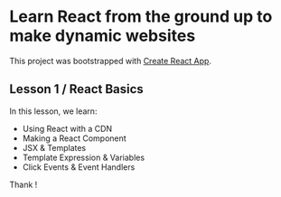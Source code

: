 # Learn React from the ground up to make dynamic websites

This project was bootstrapped with [Create React App](https://github.com/facebook/create-react-app).

## Lesson 1 / React Basics

In this lesson, we learn:

  - Using React with a CDN
  - Making a React Component
  - JSX & Templates
  - Template Expression & Variables
  - Click Events & Event Handlers

Thank !
